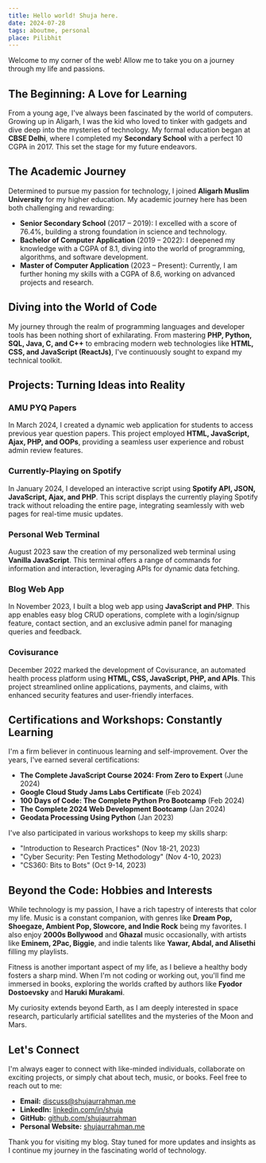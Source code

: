 ```yaml
---
title: Hello world! Shuja here.
date: 2024-07-28
tags: aboutme, personal
place: Pilibhit
---
```




Welcome to my corner of the web! Allow me to take you on a journey through my life and passions.



## The Beginning: A Love for Learning



From a young age, I've always been fascinated by the world of computers. Growing up in Aligarh, I was the kid who loved to tinker with gadgets and dive deep into the mysteries of technology. My formal education began at **CBSE Delhi**, where I completed my **Secondary School** with a perfect 10 CGPA in 2017. This set the stage for my future endeavors.


## The Academic Journey



Determined to pursue my passion for technology, I joined **Aligarh Muslim University** for my higher education. My academic journey here has been both challenging and rewarding:


- **Senior Secondary School** (2017 – 2019): I excelled with a score of 76.4%, building a strong foundation in science and technology.
- **Bachelor of Computer Application** (2019 – 2022): I deepened my knowledge with a CGPA of 8.1, diving into the world of programming, algorithms, and software development.
- **Master of Computer Application** (2023 – Present): Currently, I am further honing my skills with a CGPA of 8.6, working on advanced projects and research.


## Diving into the World of Code



My journey through the realm of programming languages and developer tools has been nothing short of exhilarating. From mastering **PHP, Python, SQL, Java, C, and C++** to embracing modern web technologies like **HTML, CSS, and JavaScript (ReactJs)**, I've continuously sought to expand my technical toolkit.


## Projects: Turning Ideas into Reality



### AMU PYQ Papers

In March 2024, I created a dynamic web application for students to access previous year question papers. This project employed **HTML, JavaScript, Ajax, PHP, and OOPs**, providing a seamless user experience and robust admin review features.



### Currently-Playing on Spotify

In January 2024, I developed an interactive script using **Spotify API, JSON, JavaScript, Ajax, and PHP**. This script displays the currently playing Spotify track without reloading the entire page, integrating seamlessly with web pages for real-time music updates.



### Personal Web Terminal

August 2023 saw the creation of my personalized web terminal using **Vanilla JavaScript**. This terminal offers a range of commands for information and interaction, leveraging APIs for dynamic data fetching.


### Blog Web App

In November 2023, I built a blog web app using **JavaScript and PHP**. This app enables easy blog CRUD operations, complete with a login/signup feature, contact section, and an exclusive admin panel for managing queries and feedback.


### Covisurance

December 2022 marked the development of Covisurance, an automated health process platform using **HTML, CSS, JavaScript, PHP, and APIs**. This project streamlined online applications, payments, and claims, with enhanced security features and user-friendly interfaces.



## Certifications and Workshops: Constantly Learning

I'm a firm believer in continuous learning and self-improvement. Over the years, I've earned several certifications:


- **The Complete JavaScript Course 2024: From Zero to Expert** (June 2024)
- **Google Cloud Study Jams Labs Certificate** (Feb 2024)
- **100 Days of Code: The Complete Python Pro Bootcamp** (Feb 2024)
- **The Complete 2024 Web Development Bootcamp** (Jan 2024)
- **Geodata Processing Using Python** (Jan 2023)


I've also participated in various workshops to keep my skills sharp:



- "Introduction to Research Practices" (Nov 18-21, 2023)
- "Cyber Security: Pen Testing Methodology" (Nov 4-10, 2023)
- "CS360: Bits to Bots" (Oct 9-14, 2023)


## Beyond the Code: Hobbies and Interests



While technology is my passion, I have a rich tapestry of interests that color my life. Music is a constant companion, with genres like **Dream Pop, Shoegaze, Ambient Pop, Slowcore, and Indie Rock** being my favorites. I also enjoy **2000s Bollywood** and **Ghazal** music occasionally, with artists like **Eminem, 2Pac, Biggie**, and indie talents like **Yawar, Abdal, and Alisethi** filling my playlists.



Fitness is another important aspect of my life, as I believe a healthy body fosters a sharp mind. When I'm not coding or working out, you'll find me immersed in books, exploring the worlds crafted by authors like **Fyodor Dostoevsky** and **Haruki Murakami**.



My curiosity extends beyond Earth, as I am deeply interested in space research, particularly artificial satellites and the mysteries of the Moon and Mars.



## Let's Connect



I'm always eager to connect with like-minded individuals, collaborate on exciting projects, or simply chat about tech, music, or books. Feel free to reach out to me:


- **Email:** [discuss@shujaurrahman.me](mailto:discuss@shujaurrahman.me)
- **LinkedIn:** [linkedin.com/in/shuja](https://linkedin.com/in/shuja)
- **GitHub:** [github.com/shujaurrahman](https://github.com/shujaurrahman)
- **Personal Website:** [shujaurrahman.me](https://shujaurrahman.me)



Thank you for visiting my blog. Stay tuned for more updates and insights as I continue my journey in the fascinating world of technology.




